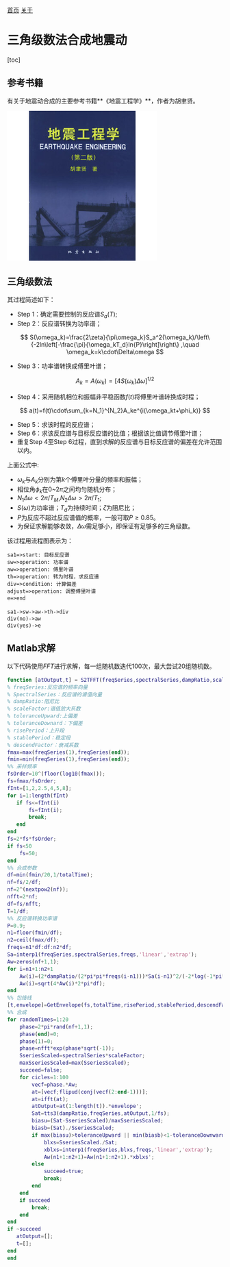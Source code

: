 [首页](https://wshwwl.github.io)  [关于](https://wshwwl.github.io/about.html) 

# 三角级数法合成地震动

[toc]

## 参考书籍

有关于地震动合成的主要参考书籍**《地震工程学》**，作者为胡聿贤。

![](.\book.jpg)

## 三角级数法

其过程简述如下：

* Step 1：确定需要控制的反应谱$S_a(T)$;
* Step 2：反应谱转换为功率谱；

$$
S(\omega_k)=\frac{2\zeta}{\pi\omega_k}S_a^2(\omega_k)/\left\{-2ln\left[-\frac{\pi}{\omega_kT_d}ln{P}\right]\right\} ,\quad \omega_k=k\cdot\Delta\omega
$$

* Step 3：功率谱转换成傅里叶谱；

$$
A_k=A(\omega_k)=[4S(\omega_k)\Delta\omega]^{1/2}
$$

* Step 4：采用随机相位和振幅非平稳函数$f(t)$将傅里叶谱转换成时程；

$$
a(t)=f(t)\cdot\sum_{k=N_1}^{N_2}A_ke^{i(\omega_kt+\phi_k)}
$$

* Step 5：求该时程的反应谱；
* Step 6：求该反应谱与目标反应谱的比值；根据该比值调节傅里叶谱；
* 重复Step 4至Step 6过程，直到求解的反应谱与目标反应谱的偏差在允许范围以内。

上面公式中:

* $\omega_k$与$A_k$分别为第$k$个傅里叶分量的频率和振幅；
* 相位角$\phi_k$在$0$~$2\pi$之间均匀随机分布；
* $N_1\Delta\omega<2\pi/T_M$,$N_2\Delta\omega>2\pi/T_1$;
* $S(\omega)$为功率谱；$T_d$为持续时间；$\zeta$为阻尼比；
* $P$为反应不超过反应谱值的概率，一般可取$P\ge0.85$。
* 为保证求解能够收敛，$\Delta\omega$需足够小，即保证有足够多的三角级数。

该过程用流程图表示为：

```flow
sa1=>start: 目标反应谱
sw=>operation: 功率谱
aw=>operation: 傅里叶谱
th=>operation: 转为时程，求反应谱
div=>condition: 计算偏差
adjust=>operation: 调整傅里叶谱
e=>end 

sa1->sw->aw->th->div
div(no)->aw
div(yes)->e
```

## Matlab求解

以下代码使用$FFT$进行求解，每一组随机数迭代100次，最大尝试20组随机数。

```matlab
function [atOutput,t] = S2TFFT(freqSeries,spectralSeries,dampRatio,scaleFactor,toleranceUpward,toleranceDownward,totalTime,risePeriod,stablePeriod,descendFactor)
% freqSeries:反应谱的频率向量
% SpectralSeries：反应谱的谱值向量
% dampRatio:阻尼比
% scaleFactor:谱值放大系数
% toleranceUpward:上偏差
% toleranceDownard：下偏差
% risePeriod：上升段
% stablePeriod：稳定段
% descendFactor：衰减系数
fmax=max(freqSeries(1),freqSeries(end));
fmin=min(freqSeries(1),freqSeries(end));
%% 采样频率
fsOrder=10^(floor(log10(fmax)));
fs=fmax/fsOrder;
fInt=[1,2,2.5,4,5,8];
for i=1:length(fInt)
   if fs<=fInt(i) 
       fs=fInt(i);
       break;
   end   
end
fs=2*fs*fsOrder;
if fs<50
    fs=50;
end
%% 合成参数
df=min(fmin/20,1/totalTime);
nf=fs/2/df;
nf=2^(nextpow2(nf));
nfft=2*nf;
df=fs/nfft;
T=1/df;
%% 反应谱转换功率谱
P=0.9; 
n1=floor(fmin/df);
n2=ceil(fmax/df);
freqs=n1*df:df:n2*df;
Sa=interp1(freqSeries,spectralSeries,freqs,'linear','extrap');
Aw=zeros(nf+1,1);
for i=n1+1:n2+1
    Aw(i)=(2*dampRatio/(2*pi*pi*freqs(i-n1)))*Sa(i-n1)^2/(-2*log(-1*pi*log(P)/(2*pi*freqs(i-n1)*T)));
    Aw(i)=sqrt(4*Aw(i)*2*pi*df);
end
%% 包络线
[t,envelope]=GetEnvelope(fs,totalTime,risePeriod,stablePeriod,descendFactor);
%% 合成
for randomTimes=1:20
    phase=2*pi*rand(nf+1,1);
    phase(end)=0;
    phase(1)=0;
    phase=nfft*exp(phase*sqrt(-1));
    SseriesScaled=spectralSeries*scaleFactor;
    maxSseriesScaled=max(SseriesScaled);
    succeed=false;
    for cicles=1:100
        vecf=phase.*Aw;
        at=[vecf;flipud(conj(vecf(2:end-1)))];
        at=ifft(at);
        atOutput=at(1:length(t)).*envelope';
        Sat=tts3(dampRatio,freqSeries,atOutput,1/fs);
        biasu=(Sat-SseriesScaled)/maxSseriesScaled;
        biasb=(Sat)./SseriesScaled;
        if max(biasu)>toleranceUpward || min(biasb)<1-toleranceDownward
            blxs=SseriesScaled./Sat;
            xblxs=interp1(freqSeries,blxs,freqs,'linear','extrap');
            Aw(n1+1:n2+1)=Aw(n1+1:n2+1).*xblxs';
        else
            succeed=true;
            break;
        end
    end
    if succeed
        break;
    end
end
if ~succeed
   atOutput=[];
   t=[];
end
end
```























